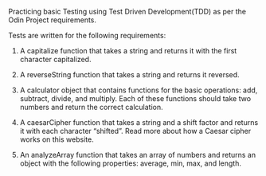 Practicing basic Testing using Test Driven Development(TDD) as per the Odin Project requirements. 

Tests are written for the following requirements: 

1) A capitalize function that takes a string and returns it with the first character capitalized.

2) A reverseString function that takes a string and returns it reversed.

3) A calculator object that contains functions for the basic operations: add, subtract, divide, and multiply. Each of these functions should take two numbers and return the correct calculation.

4) A caesarCipher function that takes a string and a shift factor and returns it with each character “shifted”. Read more about how a Caesar cipher works on this website.

5) An analyzeArray function that takes an array of numbers and returns an object with the following properties: average, min, max, and length.